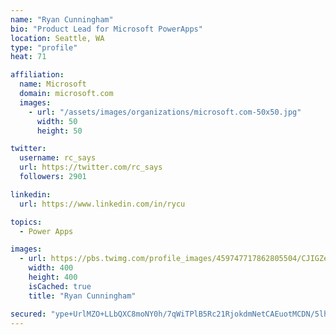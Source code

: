 ```yaml
---
name: "Ryan Cunningham"
bio: "Product Lead for Microsoft PowerApps"
location: Seattle, WA
type: "profile"
heat: 71

affiliation:
  name: Microsoft
  domain: microsoft.com
  images:
    - url: "/assets/images/organizations/microsoft.com-50x50.jpg"
      width: 50
      height: 50

twitter:
  username: rc_says
  url: https://twitter.com/rc_says
  followers: 2901

linkedin:
  url: https://www.linkedin.com/in/rycu

topics:
  - Power Apps

images:
  - url: https://pbs.twimg.com/profile_images/459747717862805504/CJIGZejd_400x400.png
    width: 400
    height: 400
    isCached: true
    title: "Ryan Cunningham"

secured: "ype+UrlMZO+LLbQXC8moNY0h/7qWiTPlB5Rc21RjokdmNetCAEuotMCDN/5lhvWD3Q98F7Bhp3TrNF2vrHCn5Raj1AFFY/YHRVBZVbfs+ETQsEPRFmrNAtEMyFqq6zP6va3zTpLjSFKUqmYTaK/nNmI4PeNqLZ2RMxA+gnj9z5s4etsDeRUB1rPgqimSRy5haCNIJgU74gFQj0G7gKe+HdmPFPsra9sece79n5dN5q00oCD0SvOLhtRmuvlVa3H17uCp8xcO5YfGTKf+3utkgw0JHDFsPi/iSagbkRhBny+mbJ3ijJhZyzGd+AhnSaXu7MTH6M1ZFVgqM6dgvN/FXtdbiWzD5uXKl3AaM07sIju0p0inDgk6W4cjjavnEG5fRD8cpzmNSjyqyBR/cb2sAEkTiu28XEKtK7Yh6BK7IWQ=;SXdiwHRtWlezgm5jgGSNIQ=="
---
```


